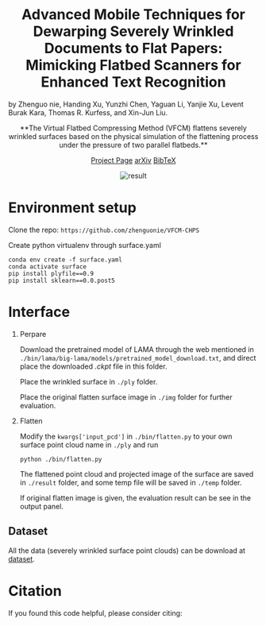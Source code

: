 # <center> Advanced Mobile Techniques for Dewarping Severely Wrinkled Documents to Flat Papers: Mimicking Flatbed Scanners for Enhanced Text Recognition
by Zhenguo nie, Handing Xu, Yunzhi Chen, Yaguan Li, Yanjie Xu, Levent Burak Kara, Thomas R. Kurfess, and Xin-Jun Liu.

<center>**The Virtual Flatbed Compressing Method (VFCM) flattens severely wrinkled surfaces based on the physical simulation
of the flattening process under the pressure of two parallel flatbeds.**

[Project Page]() [arXiv]() [BibTeX]()

![result](https://www.z4a.net/images/2023/09/26/result_3.png)</center>

# Environment setup

Clone the repo: `https://github.com/zhenguonie/VFCM-CHPS`

Create python virtualenv through surface.yaml
```
conda env create -f surface.yaml
conda activate surface
pip install plyfile==0.9
pip install sklearn==0.0.post5
```

# Interface

1. Perpare

    Download the pretrained model of LAMA through the web mentioned in `./bin/lama/big-lama/models/pretrained_model_download.txt`, and direct place the downloaded *.ckpt* file in this folder. 

    Place the wrinkled surface in `./ply` folder.

    Place the original flatten surface image in `./img` folder for further evaluation. 

2. Flatten

    Modify the `kwargs['input_pcd']` in `./bin/flatten.py` to your own surface point cloud name in `./ply` and run

    ```
    python ./bin/flatten.py
    ```

    The flattened point cloud and projected image of the surface are saved in `./result` folder, and some temp file will be saved in `./temp` folder. 
    
    If original flatten image is given, the evaluation result can be see in the output panel. 

## Dataset

All the data (severely wrinkled surface point clouds) can be download at [dataset](https://drive.google.com/file/d/1AqtJqT-Xi822LVCtDSVMs5phHN3XH-S6/view?usp=drive_link). 

<!-- # Acknowledgments

LAMA code and models is from [Roman Suvorov](https://github.com/advimman/lama#environment-setup)

SSIM code is from []() -->

# Citation

If you found this code helpful, please consider citing:

```

```
